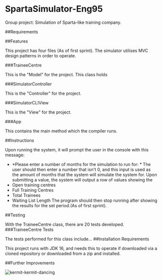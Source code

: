 # SpartaSimulator-Eng95

Group project: Simulation of Sparta-like training company.

##Requirements

##Features

This project has four files (As of first sprint). The simulator utilises MVC design patterns in order to operate. 

###TraineeCentre

 This is the "Model" for the project. This class holds

###SimulatorController

This is the "Controller" for the project.

###SimulatorCLIView

This is the "View" for the project.

###App

This contains the main method which the compiler runs.

##Instructions

Upon running the system, it will prompt the user in the console with this message:
- *Please enter a number of months for the simulation to run for: *
The user should then enter a number that isn't 0, and this input is used as the amount of months that the system will simulate the system for.
Upon submitting a value, the system will output a row of values showing the
- Open training centres
- Full Training Centres
- Total Trainees
- Waiting List Length
The program should then stop running after showing the results for the set period.(As of first sprint).

##Testing

With the TraineeCentre class, there are 20 tests developed.
###TraineeCentre Tests

The tests performed for this class include...
##Installation Requirements

This project runs with JDK 16, and needs this to operate if downloaded via a cloned repository or downloaded from a zip and installed.

##Further Improvements

![kermit-kermit-dancing](https://user-images.githubusercontent.com/11021728/136765889-7ea50af1-9e74-4294-9f37-f30d2a4c822c.gif)
